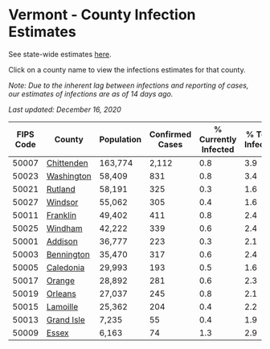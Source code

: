 # Vermont - County Infection Estimates

See state-wide estimates [here](/infections/us-vt).

Click on a county name to view the infections estimates for that county.

*Note: Due to the inherent lag between infections and reporting of cases, our estimates of infections are as of 14 days ago.*

*Last updated: December 16, 2020*

|   FIPS Code |                   County |   Population |   Confirmed Cases |   % Currently Infected |   % Total Infected |
|-------------|--------------------------|--------------|-------------------|------------------------|--------------------|
|       50007 | [Chittenden](chittenden) |      163,774 |             2,112 |                    0.8 |                3.9 |
|       50023 | [Washington](washington) |       58,409 |               831 |                    0.8 |                3.4 |
|       50021 |       [Rutland](rutland) |       58,191 |               325 |                    0.3 |                1.6 |
|       50027 |       [Windsor](windsor) |       55,062 |               305 |                    0.4 |                1.6 |
|       50011 |     [Franklin](franklin) |       49,402 |               411 |                    0.8 |                2.4 |
|       50025 |       [Windham](windham) |       42,222 |               339 |                    0.6 |                2.4 |
|       50001 |       [Addison](addison) |       36,777 |               223 |                    0.3 |                2.1 |
|       50003 | [Bennington](bennington) |       35,470 |               317 |                    0.6 |                2.4 |
|       50005 |   [Caledonia](caledonia) |       29,993 |               193 |                    0.5 |                1.6 |
|       50017 |         [Orange](orange) |       28,892 |               281 |                    0.6 |                2.3 |
|       50019 |       [Orleans](orleans) |       27,037 |               245 |                    0.8 |                2.1 |
|       50015 |     [Lamoille](lamoille) |       25,362 |               204 |                    0.4 |                2.2 |
|       50013 | [Grand Isle](grand-isle) |        7,235 |                55 |                    0.4 |                1.9 |
|       50009 |           [Essex](essex) |        6,163 |                74 |                    1.3 |                2.9 |